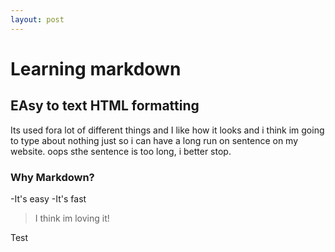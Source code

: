 ```yaml
---
layout: post
---
```


# Learning markdown
## EAsy to text HTML formatting

Its used fora lot of different things and I like how
it looks and i think im going to type about nothing just
so i can have a long run on sentence on my website.
oops sthe sentence is too long, i better stop.

### Why Markdown?
-It's easy
-It's fast

> I think im loving it!

Test
